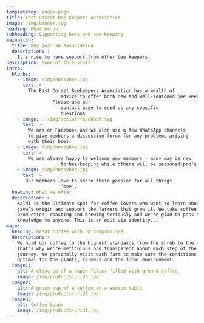 ```yaml
---
templateKey: index-page
title: East Dorset Bee Keepers Association
image: /img/banner.jpg
heading: What we do
subheading: Supporting bees and bee keeping
mainpitch:
  title: Why join an association
  description: |
    It's nice to have support from other bee keepers.
description: Some of this stuff
intro:
  blurbs:
    - image: /img/honeybee.jpg
      text: >
        The East Dorset Beekeepers Association has a wealth of
                    advice to offer both new and well-seasoned bee keepers.
                 Please use our
                    contact page to send us any specific
                    questions
    - image: ../img/social/facebook.svg
      text: >
        We are on Facebook and we also use a few WhatsApp channels
        to give members a discussion forum for any problems arising
        with their bees.
    - image: /img/honeybee.jpg
      text: >
        We are always happy to welcome new members - many may be new
                    to bee-keeping while others will be seasoned-pro's.
    - image: /img/honeybee.jpg
      text: >
       Our members love to share their passion for all things
                    'bee'.
  heading: What we offer
  description: >
    Kaldi is the ultimate spot for coffee lovers who want to learn about their
    java’s origin and support the farmers that grew it. We take coffee
    production, roasting and brewing seriously and we’re glad to pass that
    knowledge to anyone. This is an edit via identity...
main:
  heading: Great coffee with no compromises
  description: >
    We hold our coffee to the highest standards from the shrub to the cup.
    That’s why we’re meticulous and transparent about each step of the coffee’s
    journey. We personally visit each farm to make sure the conditions are
    optimal for the plants, farmers and the local environment.
  image1:
    alt: A close-up of a paper filter filled with ground coffee
    image: /img/products-grid3.jpg
  image2:
    alt: A green cup of a coffee on a wooden table
    image: /img/products-grid2.jpg
  image3:
    alt: Coffee beans
    image: /img/products-grid1.jpg
---
```


